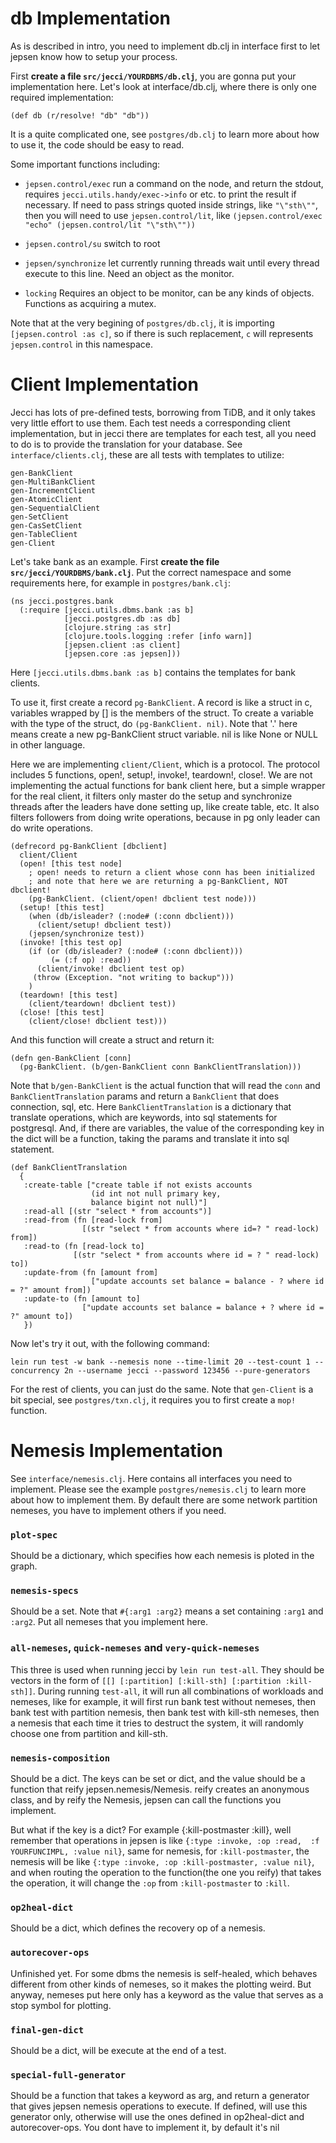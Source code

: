 # db Implementation
As is described in intro, you need to implement db.clj in interface first to let jepsen know how to setup your process.

First **create a file `src/jecci/YOURDBMS/db.clj`**, you are gonna put your implementation here. Let's look at interface/db.clj, where there is only one required implementation:
```
(def db (r/resolve! "db" "db"))
```

It is a quite complicated one, see `postgres/db.clj` to learn more about how to use it, the code should be easy to read. 

Some important functions including:

- `jepsen.control/exec`
run a command on the node, and return the stdout, requires `jecci.utils.handy/exec->info` or etc. to print the result if necessary. If need to pass strings quoted inside strings, like `"\"sth\""`, then you will need to use `jepsen.control/lit`, like `(jepsen.control/exec "echo" (jepsen.control/lit "\"sth\""))`

- `jepsen.control/su`
switch to root

- `jepsen/synchronize`
let currently running threads wait until every thread execute to this line. Need an object as the monitor.

- `locking`
Requires an object to be monitor, can be any kinds of objects. Functions as acquiring a mutex.

Note that at the very begining of `postgres/db.clj`, it is importing `[jepsen.control :as c]`, so if there is such replacement, `c` will represents `jepsen.control` in this namespace.

# Client Implementation
Jecci has lots of pre-defined tests, borrowing from TiDB, and it only takes very little effort to use them. Each test needs a corresponding client implementation, but in jecci there are templates for each test, all you need to do is to provide the translation for your database. See `interface/clients.clj`, these are all tests with templates to utilize:
```
gen-BankClient 
gen-MultiBankClient 
gen-IncrementClient 
gen-AtomicClient 
gen-SequentialClient 
gen-SetClient 
gen-CasSetClient 
gen-TableClient 
gen-Client 
```

Let's take bank as an example. First **create the file `src/jecci/YOURDBMS/bank.clj`**. Put the correct namespace and some requirements here, for example in `postgres/bank.clj`:
```
(ns jecci.postgres.bank
  (:require [jecci.utils.dbms.bank :as b]
            [jecci.postgres.db :as db]
            [clojure.string :as str]
            [clojure.tools.logging :refer [info warn]]
            [jepsen.client :as client]
            [jepsen.core :as jepsen]))
```
Here `[jecci.utils.dbms.bank :as b]` contains the templates for bank clients. 

To use it, first create a record `pg-BankClient`. A record is like a struct in c, variables wrapped by [] is the members of the struct. To create a variable with the type of the struct, do `(pg-BankClient. nil)`. Note that '.' here means create a new pg-BankClient struct variable. nil is like None or NULL in other language.

Here we are implementing `client/Client`, which is a protocol. The protocol includes 5 functions, open!, setup!, invoke!, teardown!, close!. We are not implementing the actual functions for bank client here, but a simple wrapper for the real client, it filters only master do the setup and synchronize threads after the leaders have done setting up, like create table, etc. It also filters followers from doing write operations, because in pg only leader can do write operations.
```
(defrecord pg-BankClient [dbclient]
  client/Client
  (open! [this test node]
    ; open! needs to return a client whose conn has been initialized
    ; and note that here we are returning a pg-BankClient, NOT dbclient!
    (pg-BankClient. (client/open! dbclient test node)))
  (setup! [this test]
    (when (db/isleader? (:node# (:conn dbclient)))
      (client/setup! dbclient test)) 
    (jepsen/synchronize test))
  (invoke! [this test op]
    (if (or (db/isleader? (:node# (:conn dbclient)))
         (= (:f op) :read))
      (client/invoke! dbclient test op) 
     (throw (Exception. "not writing to backup")))
    )
  (teardown! [this test]
    (client/teardown! dbclient test))
  (close! [this test]
    (client/close! dbclient test)))
```

And this function will create a struct and return it:
```
(defn gen-BankClient [conn]
  (pg-BankClient. (b/gen-BankClient conn BankClientTranslation)))
```

Note that `b/gen-BankClient` is the actual function that will read the `conn` and `BankClientTranslation` params and return a `BankClient` that does connection, sql, etc. Here `BankClientTranslation` is a dictionary that translate operations, which are keywords, into sql statements for postgresql. And, if there are variables, the value of the corresponding key in the dict will be a function, taking the params and translate it into sql statement.
```
(def BankClientTranslation
  {
   :create-table ["create table if not exists accounts
                  (id int not null primary key,
                  balance bigint not null)"]
   :read-all [(str "select * from accounts")]
   :read-from (fn [read-lock from]
                [(str "select * from accounts where id=? " read-lock) from])
   :read-to (fn [read-lock to]
              [(str "select * from accounts where id = ? " read-lock) to])
   :update-from (fn [amount from]
                  ["update accounts set balance = balance - ? where id = ?" amount from])
   :update-to (fn [amount to]
                ["update accounts set balance = balance + ? where id = ?" amount to])
   })
```

Now let's try it out, with the following command:
```
lein run test -w bank --nemesis none --time-limit 20 --test-count 1 --concurrency 2n --username jecci --password 123456 --pure-generators
```

For the rest of clients, you can just do the same. Note that `gen-Client` is a bit special, see `postgres/txn.clj`, it requires you to first create a `mop!` function.

# Nemesis Implementation
See `interface/nemesis.clj`. Here contains all interfaces you need to implement. Please see the example `postgres/nemesis.clj` to learn more about how to implement them. By default there are some network partition nemeses, you have to implement others if you need.

### `plot-spec`
Should be a dictionary, which specifies how each nemesis is ploted in the graph.

### `nemesis-specs`
Should be a set. Note that `#{:arg1 :arg2}` means a set containing `:arg1` and `:arg2`. Put all nemeses that you implement here.

### `all-nemeses`, `quick-nemeses` and `very-quick-nemeses`
This three is used when running jecci by `lein run test-all`. They should be vectors in the form of `[[] [:partition] [:kill-sth] [:partition :kill-sth]]`. During running `test-all`, it will run all combinations of workloads and nemeses, like for example, it will first run bank test without nemeses, then bank test with partition nemesis, then bank test with kill-sth nemeses, then a nemesis that each time it tries to destruct the system, it will randomly choose one from partition and kill-sth.

### `nemesis-composition`
Should be a dict. The keys can be set or dict, and the value should be a function that reify jepsen.nemesis/Nemesis. reify creates an anonymous class, and by reify the Nemesis, jepsen can call the functions you implement.

But what if the key is a dict? For example {:kill-postmaster :kill}, well remember that operations in jepsen is like `{:type :invoke, :op :read,  :f YOURFUNCIMPL, :value nil}`, same for nemesis, for `:kill-postmaster`, the nemesis will be like `{:type :invoke, :op :kill-postmaster, :value nil}`, and when routing the operation to the function(the one you reify) that takes the operation, it will change the `:op` from `:kill-postmaster` to `:kill`.

### `op2heal-dict`
Should be a dict, which defines the recovery op of a nemesis.

### `autorecover-ops`
Unfinished yet. For some dbms the nemesis is self-healed, which behaves different from other kinds of nemeses, so it makes the plotting weird. But anyway, nemeses put here only has a keyword as the value that serves as a stop symbol for plotting.

### `final-gen-dict`
Should be a dict, will be execute at the end of a test.

### `special-full-generator`
Should be a function that takes a keyword as arg, and return a generator that gives jepsen nemesis operations to execute. If defined, will use this generator only, otherwise will use the ones defined in op2heal-dict and autorecover-ops. You dont have to implement it, by default it's nil